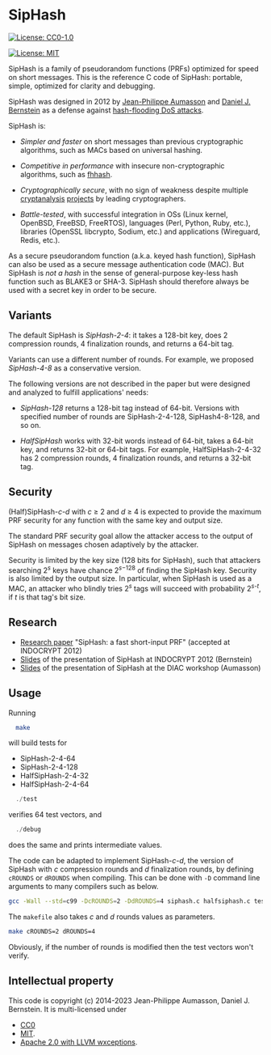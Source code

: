 # SipHash

[![License:
CC0-1.0](https://licensebuttons.net/l/zero/1.0/80x15.png)](http://creativecommons.org/publicdomain/zero/1.0/)

[![License: MIT](https://img.shields.io/badge/License-MIT-yellow.svg)](https://opensource.org/licenses/MIT)


SipHash is a family of pseudorandom functions (PRFs) optimized for speed on short messages.
This is the reference C code of SipHash: portable, simple, optimized for clarity and debugging.

SipHash was designed in 2012 by [Jean-Philippe Aumasson](https://aumasson.jp)
and [Daniel J. Bernstein](https://cr.yp.to) as a defense against [hash-flooding
DoS attacks](https://aumasson.jp/siphash/siphashdos_29c3_slides.pdf).

SipHash is:

* *Simpler and faster* on short messages than previous cryptographic
algorithms, such as MACs based on universal hashing.

* *Competitive in performance* with insecure non-cryptographic algorithms, such as [fhhash](https://github.com/cbreeden/fxhash).

* *Cryptographically secure*, with no sign of weakness despite multiple [cryptanalysis](https://eprint.iacr.org/2019/865) [projects](https://eprint.iacr.org/2019/865) by leading cryptographers.

* *Battle-tested*, with successful integration in OSs (Linux kernel, OpenBSD,
FreeBSD, FreeRTOS), languages (Perl, Python, Ruby, etc.), libraries (OpenSSL libcrypto,
Sodium, etc.) and applications (Wireguard, Redis, etc.).

As a secure pseudorandom function (a.k.a. keyed hash function), SipHash can also be used as a secure message authentication code (MAC).
But SipHash is *not a hash* in the sense of general-purpose key-less hash function such as BLAKE3 or SHA-3.
SipHash should therefore always be used with a secret key in order to be secure.


## Variants

The default SipHash is *SipHash-2-4*: it takes a 128-bit key, does 2 compression
rounds, 4 finalization rounds, and returns a 64-bit tag.

Variants can use a different number of rounds. For example, we proposed *SipHash-4-8* as a conservative version.

The following versions are not described in the paper but were designed and analyzed to fulfill applications' needs:

* *SipHash-128* returns a 128-bit tag instead of 64-bit. Versions with specified number of rounds are SipHash-2-4-128, SipHash4-8-128, and so on.

* *HalfSipHash* works with 32-bit words instead of 64-bit, takes a 64-bit key,
and returns 32-bit or 64-bit tags. For example, HalfSipHash-2-4-32 has 2
compression rounds, 4 finalization rounds, and returns a 32-bit tag.


## Security

(Half)SipHash-*c*-*d* with *c* ≥ 2 and *d* ≥ 4 is expected to provide the maximum PRF
security for any function with the same key and output size.

The standard PRF security goal allow the attacker access to the output of SipHash on messages chosen adaptively by the attacker.

Security is limited by the key size (128 bits for SipHash), such that
attackers searching 2<sup>*s*</sup> keys have chance 2<sup>*s*−128</sup> of finding
the SipHash key. 
Security is also limited by the output size. In particular, when
SipHash is used as a MAC, an attacker who blindly tries 2<sup>*s*</sup> tags will
succeed with probability 2<sup>*s*-*t*</sup>, if *t* is that tag's bit size.


## Research

* [Research paper](https://www.aumasson.jp/siphash/siphash.pdf) "SipHash: a fast short-input PRF" (accepted at INDOCRYPT 2012)
* [Slides](https://cr.yp.to/talks/2012.12.12/slides.pdf) of the presentation of SipHash at INDOCRYPT 2012 (Bernstein)
* [Slides](https://www.aumasson.jp/siphash/siphash_slides.pdf) of the presentation of SipHash at the DIAC workshop (Aumasson)


## Usage

Running

```sh
  make
```

will build tests for 

* SipHash-2-4-64
* SipHash-2-4-128
* HalfSipHash-2-4-32
* HalfSipHash-2-4-64


```C
  ./test
```

verifies 64 test vectors, and

```C
  ./debug
```

does the same and prints intermediate values.

The code can be adapted to implement SipHash-*c*-*d*, the version of SipHash
with *c* compression rounds and *d* finalization rounds, by defining `cROUNDS`
or `dROUNDS` when compiling.  This can be done with `-D` command line arguments
to many compilers such as below.

```sh
gcc -Wall --std=c99 -DcROUNDS=2 -DdROUNDS=4 siphash.c halfsiphash.c test.c -o test
```

The `makefile` also takes *c* and *d* rounds values as parameters.

```sh
make cROUNDS=2 dROUNDS=4
``` 

Obviously, if the number of rounds is modified then the test vectors
won't verify.

## Intellectual property

This code is copyright (c) 2014-2023 Jean-Philippe Aumasson, Daniel J.
Bernstein. It is multi-licensed under

* [CC0](./LICENCE_CC0)
* [MIT](./LICENSE_MIT).
* [Apache 2.0 with LLVM wxceptions](./LICENSE_A2LLVM).

